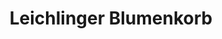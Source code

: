 ---
title: "Leichlinger Blumenkorb"
url: /leichlingen-rheinland/leichlinger-blumenkorb/
shop: Garten-Center
---